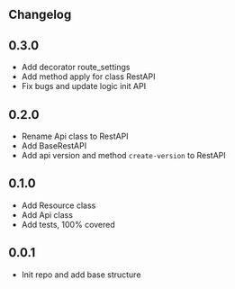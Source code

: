 ## Changelog

## 0.3.0
- Add decorator route_settings
- Add method apply for class RestAPI
- Fix bugs and update logic init API

## 0.2.0
- Rename Api class to RestAPI
- Add BaseRestAPI
- Add api version and method `create-version` to RestAPI

## 0.1.0
- Add Resource class
- Add Api class
- Add tests, 100% covered

## 0.0.1
- Init repo and add base structure
